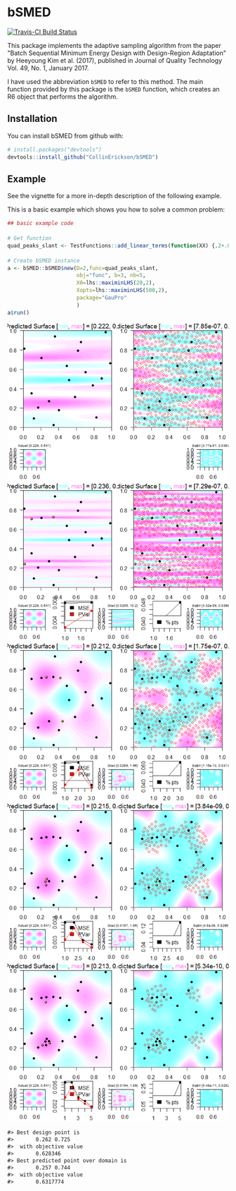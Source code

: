 
<!-- README.md is generated from README.Rmd. Please edit that file -->
bSMED
=====

[![Travis-CI Build Status](https://travis-ci.org/CollinErickson/bSMED.svg?branch=master)](https://travis-ci.org/CollinErickson/bSMED)

This package implements the adaptive sampling algorithm from the paper "Batch Sequential Minimum Energy Design with Design-Region Adaptation" by Heeyoung Kim et al. (2017), published in Journal of Quality Technology Vol. 49, No. 1, January 2017.

I have used the abbreviation `bSMED` to refer to this method. The main function provided by this package is the `bSMED` function, which creates an R6 object that performs the algorithm.

Installation
------------

You can install bSMED from github with:

``` r
# install.packages("devtools")
devtools::install_github("CollinErickson/bSMED")
```

Example
-------

See the vignette for a more in-depth description of the following example.

This is a basic example which shows you how to solve a common problem:

``` r
## basic example code

# Get function
quad_peaks_slant <- TestFunctions::add_linear_terms(function(XX) {.2+.015*TestFunctions::add_zoom(TestFunctions::rastrigin, scale_low = c(.4,.4), scale_high = c(.6,.6))(XX)^.9}, coeffs = c(.02,.01))

# Create bSMED instance
a <- bSMED::bSMED$new(D=2,func=quad_peaks_slant,
                      obj="func", b=3, nb=5,
                      X0=lhs::maximinLHS(20,2),
                      Xopts=lhs::maximinLHS(500,2),
                      package="GauPro"
                      )
a$run()
```

![](tools/README-example-1.png)![](tools/README-example-2.png)![](tools/README-example-3.png)![](tools/README-example-4.png)![](tools/README-example-5.png)

    #> Best design point is
    #>       0.262 0.725 
    #>  with objective value
    #>       0.628346 
    #> Best predicted point over domain is 
    #>       0.257 0.744 
    #>  with objective value
    #>       0.6317774
